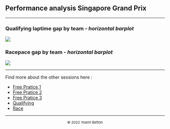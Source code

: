 ## Performance analysis Singapore Grand Prix

---

### Qualifying laptime gap by team - *horizontal barplot*

<img src="/output2022-10-02_Singapore_Grand_Prix/qualifying_performance_white.png?raw=true"/>

### Racepace gap by team - *horizontal barplot*

<img src="/output2022-10-02_Singapore_Grand_Prix/race_performance_white.png?raw=true"/>


--- 

Find more about the other sessions here :
  - [Free Pratice 1](/page/FP12022-10-02_Singapore_Grand_Prix)  
  - [Free Pratice 2](/page/FP22022-10-02_Singapore_Grand_Prix) 
  - [Free Pratice 3](/page/FP32022-10-02_Singapore_Grand_Prix)
  - [Qualifying](/page/Qualifying2022-10-02_Singapore_Grand_Prix) 
  - [Race](/page/Race2022-10-02_Singapore_Grand_Prix)

---

<div style="text-align: center">
  <p style="font-size:11px">&copy; 2022 Yoann Betton</p>
</div>

<!-- ---

<p style="font-size:11px">Page generated from <a href="https://github.com/yoannbtn/yoannbtn.github.io">github.com/yoannbtn</a>.</p> -->